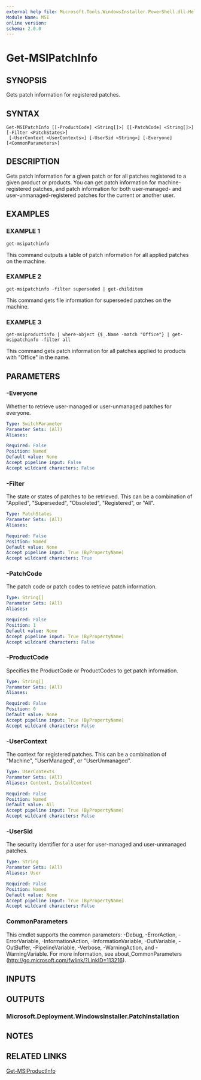 ```yaml
---
external help file: Microsoft.Tools.WindowsInstaller.PowerShell.dll-Help.xml
Module Name: MSI
online version:
schema: 2.0.0
---
```


# Get-MSIPatchInfo

## SYNOPSIS
Gets patch information for registered patches.

## SYNTAX

```
Get-MSIPatchInfo [[-ProductCode] <String[]>] [[-PatchCode] <String[]>] [-Filter <PatchStates>]
 [-UserContext <UserContexts>] [-UserSid <String>] [-Everyone] [<CommonParameters>]
```

## DESCRIPTION
Gets patch information for a given patch or for all patches registered to a given product or products.
You can get patch information for machine-registered patches, and patch information for both user-managed- and user-unmanaged-registered patches for the current or another user.

## EXAMPLES

### EXAMPLE 1
```
get-msipatchinfo
```

This command outputs a table of patch information for all applied patches on the machine.

### EXAMPLE 2
```
get-msipatchinfo -filter superseded | get-childitem
```

This command gets file information for superseded patches on the machine.

### EXAMPLE 3
```
get-msiproductinfo | where-object {$_.Name -match "Office"} | get-msipatchinfo -filter all
```

This command gets patch information for all patches applied to products with "Office" in the name.

## PARAMETERS

### -Everyone
Whether to retrieve user-managed or user-unmanaged patches for everyone.

```yaml
Type: SwitchParameter
Parameter Sets: (All)
Aliases:

Required: False
Position: Named
Default value: None
Accept pipeline input: False
Accept wildcard characters: False
```

### -Filter
The state or states of patches to be retrieved.
This can be a combination of "Applied", "Superseded", "Obsoleted", "Registered", or "All".

```yaml
Type: PatchStates
Parameter Sets: (All)
Aliases:

Required: False
Position: Named
Default value: None
Accept pipeline input: True (ByPropertyName)
Accept wildcard characters: True
```

### -PatchCode
The patch code or patch codes to retrieve patch information.

```yaml
Type: String[]
Parameter Sets: (All)
Aliases:

Required: False
Position: 1
Default value: None
Accept pipeline input: True (ByPropertyName)
Accept wildcard characters: False
```

### -ProductCode
Specifies the ProductCode or ProductCodes to get patch information.

```yaml
Type: String[]
Parameter Sets: (All)
Aliases:

Required: False
Position: 0
Default value: None
Accept pipeline input: True (ByPropertyName)
Accept wildcard characters: False
```

### -UserContext
The context for registered patches.
This can be a combination of "Machine", "UserManaged", or "UserUnmanaged".

```yaml
Type: UserContexts
Parameter Sets: (All)
Aliases: Context, InstallContext

Required: False
Position: Named
Default value: All
Accept pipeline input: True (ByPropertyName)
Accept wildcard characters: False
```

### -UserSid
The security identifier for a user for user-managed and user-unmanaged patches.

```yaml
Type: String
Parameter Sets: (All)
Aliases: User

Required: False
Position: Named
Default value: None
Accept pipeline input: True (ByPropertyName)
Accept wildcard characters: False
```

### CommonParameters
This cmdlet supports the common parameters: -Debug, -ErrorAction, -ErrorVariable, -InformationAction, -InformationVariable, -OutVariable, -OutBuffer, -PipelineVariable, -Verbose, -WarningAction, and -WarningVariable.
For more information, see about_CommonParameters (http://go.microsoft.com/fwlink/?LinkID=113216).

## INPUTS

## OUTPUTS

### Microsoft.Deployment.WindowsInstaller.PatchInstallation

## NOTES

## RELATED LINKS

[Get-MSIProductInfo](get-msiproductinfo)

